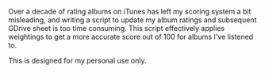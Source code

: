 Over a decade of rating albums on iTunes has left my scoring system a bit misleading, and writing a script to update my album ratings and subsequent GDrive sheet is too time consuming. This script effectively applies weightings to get a more accurate score out of 100 for albums I've listened to.

This is designed for my personal use only.